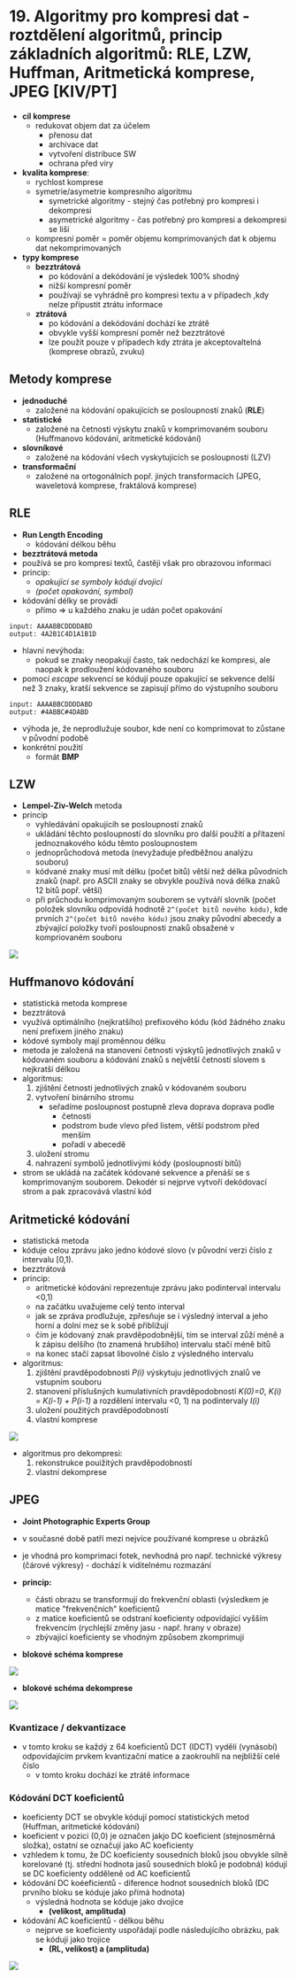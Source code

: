 # 19. Algoritmy pro kompresi dat - roztdělení algoritmů, princip základních algoritmů: RLE, LZW, Huffman, Aritmetická komprese, JPEG [KIV/PT]
- **cíl komprese**
    - redukovat objem dat za účelem
        - přenosu dat
        - archivace dat
        - vytvoření distribuce SW
        - ochrana před viry
- **kvalita komprese**:
    - rychlost komprese
    - symetrie/asymetrie kompresního algoritmu
        - symetrické algoritmy - stejný čas potřebný pro kompresi i dekompresi
        - asymetrické algoritmy - čas potřebný pro kompresi a dekompresi se liší
    - kompresní poměr = poměr objemu komprimovaných dat k objemu dat nekomprimovaných
- **typy komprese**
    - **bezztrátová**
        - po kódování a dekódování je výsledek 100% shodný
        - nižší kompresní poměr
        - používají se vyhrádně pro kompresi textu a v případech ,kdy nelze přípustit ztrátu informace
    - **ztrátová**
        - po kódování a dekódování dochází ke ztrátě
        - obvykle vyšší kompresní poměr než bezztrátové
        - lze použít pouze v případech kdy ztráta je akceptovaltelná (komprese obrazů, zvuku)

## Metody komprese
- **jednoduché**
    - založené na kódování opakujících se posloupností znaků (**RLE**)
- **statistické**
    - založené na četnosti výskytu znaků v komprimovaném souboru (Huffmanovo kódování, aritmetické kódování)
- **slovníkové**
    - založené na kódování všech vyskytujících se posloupností (LZV)
- **transformační**
    - založené na ortogonálních popř. jiných transformacích (JPEG, waveletová komprese, fraktálová komprese)

## RLE
- **Run Length Encoding**
    - kódování délkou běhu
- **bezztrátová metoda**
- používá se pro kompresi textů, častěji však pro obrazovou informaci
- princip:
    - _opakující se symboly kódují dvojicí_
    - _(počet opakování, symbol)_
- kódování délky se provádí
    - přímo => u každého znaku je udán počet opakování

```
input: AAAABBCDDDDABD
output: 4A2B1C4D1A1B1D
```

- hlavní nevýhoda:
    - pokud se znaky neopakují často, tak nedochází ke kompresi, ale naopak k prodloužení kódovaného souboru
- pomocí _escape_ sekvencí se kódují pouze opakující se sekvence delší než 3 znaky, kratší sekvence se zapisují přímo do výstupního souboru

```
input: AAAABBCDDDDABD
output: #4ABBC#4DABD
```

- výhoda je, že neprodlužuje soubor, kde není co komprimovat to zůstane v původní podobě
- konkrétní použití
    - formát **BMP**

## LZW
- **Lempel-Ziv-Welch** metoda
- princip
    - vyhledávání opakujícíh se posloupností znaků
    - ukládání těchto posloupností do slovníku pro další použití a přitazení jednoznakového kódu těmto posloupnostem
    - jednoprůchodová metoda (nevyžaduje předběžnou analýzu souboru)
    - kódvané znaky musí mít délku (počet bitů) větší než délka původních znaků (např. pro ASCII znaky se obvykle používá nová délka znaků 12 bitů popř. větší)
    - při průchodu komprimovaným souborem se vytváří slovník (počet položek slovníku odpovídá hodnotě `2^(počet bitů nového kódu)`, kde prvních `2^(počet bitů nového kódu)` jsou znaky původní abecedy a zbývající položky tvoří posloupnosti znaků obsažené v kompriovaném souboru

![](img/lzw_1.png)

## Huffmanovo kódování
- statistická metoda komprese
- bezztrátová
- využívá optimálního (nejkratšího) prefixového kódu (kód žádného znaku není prefixem jiného znaku)
- kódové symboly mají proměnnou délku
- metoda je založená na stanovení četnosti výskytů jednotlivých znaků v kódovaném souboru a kódování znaků s největší četností slovem s nejkratší délkou
- algoritmus:
    1. zjištění četnosti jednotlivých znaků v kódovaném souboru
    2. vytvoření binárního stromu 
        - seřadíme posloupnost postupně zleva doprava doprava podle
            - četnosti
            - podstrom bude vlevo před listem, větší podstrom před menším
            - pořadí v abecedě
    3. uložení stromu
    4. nahrazení symbolů jednotlivými kódy (posloupností bitů)
- strom se ukládá na začátek kódované sekvence a přenáší se s komprimovaným souborem. Dekodér si nejprve vytvoří dekódovací strom a pak zpracovává vlastní kód

## Aritmetické kódování
- statistická metoda
- kóduje celou zprávu jako jedno kódové slovo (v původní verzi číslo z intervalu \[0,1).
- bezztrátová
- princip:
    - aritmetické kódování reprezentuje zprávu jako podinterval intervalu <0,1)
    - na začátku uvažujeme celý tento interval
    - jak se zpráva prodlužuje, zpřesňuje se i výsledný interval a jeho horní a dolní mez se k sobě přibližují
    - čím je kódovaný znak pravděpodobnější, tím se interval zůží méně a k zápisu delšího (to znamená hrubšího) intervalu stačí méně bitů
    - na konec stačí zapsat libovolné číslo z výsledného intervalu
- algoritmus:
    1. zjištění pravděpodobnosti _P(i)_ výskytuju jednotlivých znalů ve vstupním souboru
    2. stanovení příslušných kumulativních pravděpodobností _K(0)=0_, _K(i) = K(i-1) + P(i-1)_ a rozdělení intervalu <0, 1) na podintervaly _I(i)_
    3. uložení použitých pravděpodobností
    4. vlastní komprese

![](img/arithmetic_1.png)

- algoritmus pro dekompresi:
    1. rekonstrukce pouižitých pravděpodobností
    2. vlastní dekomprese

## JPEG
- **Joint Photographic Experts Group**
- v současné době patří mezi nejvíce používané komprese u obrázků
- je vhodná pro komprimaci fotek, nevhodná pro např. technické výkresy (čárové výkresy) - dochází k viditelnému rozmazání
- **princip:**
    - části obrazu se transformují do frekvenční oblasti (výsledkem je matice "frekvenčních" koeficientů
    - z matice koeficientů se odstraní koeficienty odpovídající vyšším frekvencím (rychlejší změny jasu - např. hrany v obraze)
    - zbývající koeficienty se vhodným způsobem zkomprimují

- **blokové schéma komprese**

![](img/jpg.png)

- **blokové schéma dekomprese**

![](img/jpg_decomp.png)

### Kvantizace / dekvantizace
- v tomto kroku se každý z 64 koeficientů DCT (IDCT) vydělí (vynásobí) odpovídajícím prvkem kvantizační matice a zaokrouhlí na nejbližší celé číslo
    - v tomto kroku dochází ke ztrátě informace

### Kódování DCT koeficientů
- koeficienty DCT se obvykle kódují pomocí statistických metod (Huffman, aritmetické kódování)
- koeficient v pozici (0,0) je označen jakjo DC koeficient (stejnosměrná složka), ostatní se označují jako AC koeficienty
- vzhledem k tomu, že DC koeficienty sousedních bloků jsou obvykle silně korelované (tj. střední hodnota jasů sousedních bloků je podobná) kódují se DC koeficienty odděleně od AC koeficientů
- kódování DC koéeficientů - diference hodnot sousedních bloků (DC prvního bloku se kóduje jako přímá hodnota)
    - výsledná hodnota se kóduje jako dvojice
        - **(velikost, amplituda)**
- kódování AC koeficientů - délkou běhu
    - nejprve se koeficienty uspořádají podle následujícího obrázku, pak se kódují jako trojice
        - **(RL, velikost) a (amplituda)**



![](img/jpg_2.png)

